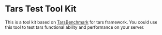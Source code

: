 # Tars Test Tool Kit
This is a tool kit based on [TarsBenchmark](https://github.com/tarscloud/tarsbenchmark) for tars framework. You could use this tool to test tars functional ability and performance on your server.  
